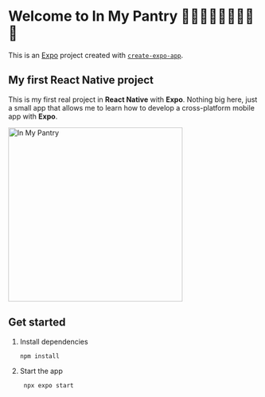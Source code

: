 # Welcome to In My Pantry 👋🍓🫘🧈🍌🌿🍞🍦🍪

This is an [Expo](https://expo.dev) project created with [`create-expo-app`](https://www.npmjs.com/package/create-expo-app).

## My first React Native project

This is my first real project in **React Native** with **Expo**. Nothing big here, just a small app that allows me to learn how to develop a cross-platform mobile app with **Expo**.

<img src="https://github.com/user-attachments/assets/80685c98-cd3c-4102-9a75-7d8411091425" alt="In My Pantry" width="350">

## Get started

1. Install dependencies

   ```bash
   npm install
   ```

2. Start the app

   ```bash
    npx expo start
   ```
